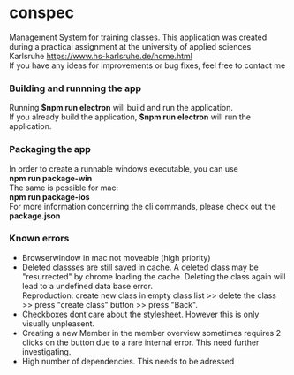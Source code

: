 # conspec
Management System for training classes.
This application was created during a practical assignment at the university of applied sciences Karlsruhe <a href = "https://www.hs-karlsruhe.de/home.html">https://www.hs-karlsruhe.de/home.html</a><br>
If you have any ideas for improvements or bug fixes, feel free to contact me <br>

<h3>Building and runnning the app</h3>
Running <strong>$npm run electron</strong> will build and run the application.<br>
If you already build the application, <strong>$npm run electron</strong> will run the application.

<h3>Packaging the app</h3>
In order to create a runnable windows executable, you can use <br>
<strong> npm run package-win</strong> <br>
The same is possible for mac: <br>
<strong> npm run package-ios</strong><br>
For more information concerning the cli commands, please check out the <strong>package.json</strong>

<h3> Known errors </h3>
<ul>
<li>Browserwindow in mac not moveable (high priority)</li>
<li>Deleted classses are still saved in cache. A deleted class may be "resurrected" by chrome loading the cache. Deleting the class again will lead to a undefined data base error. <br>
Reproduction: create new class in empty class list >> delete the class >> press "create class" button >> press "Back". </li>
<li>Checkboxes dont care about the stylesheet. However this is only visually unpleasent.</li>
<li>Creating a new Member in the member overview sometimes requires 2 clicks on the button due to a rare internal error. This need further investigating.</li>
<li>High number of dependencies. This needs to be adressed</li>
</ul>
